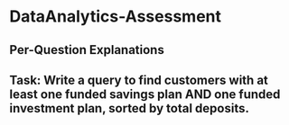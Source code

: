 # DataAnalytics-Assessment
## Per-Question Explanations

## Task: Write a query to find customers with at least one funded savings plan AND one funded investment plan, sorted by total deposits.
